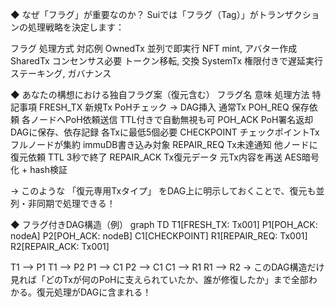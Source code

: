 ◆ なぜ「フラグ」が重要なのか？
Suiでは「フラグ（Tag）」がトランザクションの処理戦略を決定します：

フラグ	処理方式	対応例
OwnedTx	並列で即実行	NFT mint, アバター作成
SharedTx	コンセンサス必要	トークン移転, 交換
SystemTx	権限付きで遅延実行	ステーキング, ガバナンス

◆ あなたの構想における独自フラグ案（復元含む）
フラグ名	意味	処理方法	特記事項
FRESH_TX	新規Tx	PoHチェック → DAG挿入	通常Tx
POH_REQ	保存依頼	各ノードへPoH依頼送信	TTL付きで自動無視も可
POH_ACK	PoH署名返却	DAGに保存、依存記録	各Txに最低5個必要
CHECKPOINT	チェックポイントTx	フルノードが集約	immuDB書き込み対象
REPAIR_REQ	Tx未達通知	他ノードに復元依頼	TTL 3秒で終了
REPAIR_ACK	Tx復元データ	元Tx内容を再送	AES暗号化 + hash検証

→ このような 「復元専用Txタイプ」 をDAG上に明示しておくことで、復元も並列・非同期で処理できる！

◆ フラグ付きDAG構造（例）
graph TD
  T1[FRESH_TX: Tx001]
  P1[POH_ACK: nodeA]
  P2[POH_ACK: nodeB]
  C1[CHECKPOINT]
  R1[REPAIR_REQ: Tx001]
  R2[REPAIR_ACK: Tx001]

  T1 --> P1
  T1 --> P2
  P1 --> C1
  P2 --> C1
  C1 --> R1
  R1 --> R2
→ このDAG構造だけ見れば「どのTxが何のPoHに支えられていたか、誰が修復したか」まで全部わかる。復元処理がDAGに含まれる！